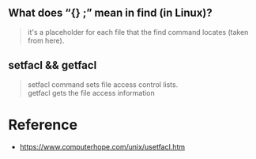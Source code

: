 ##  What does “{} \;” mean in find (in Linux)?
> it's a placeholder for each file that the find command locates (taken from here).

## setfacl && getfacl
>  setfacl command sets file access control lists. \
> getfacl gets the file access information


# Reference
* https://www.computerhope.com/unix/usetfacl.htm
